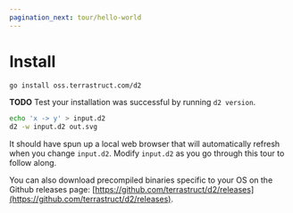 ```yaml
---
pagination_next: tour/hello-world
---
```


# Install

```sh
go install oss.terrastruct.com/d2
```

**TODO** Test your installation was successful by running `d2 version`.

```sh
echo 'x -> y' > input.d2
d2 -w input.d2 out.svg
```

It should have spun up a local web browser that will automatically refresh when you change
`input.d2`. Modify `input.d2` as you go through this tour to follow along.

You can also download precompiled binaries specific to your OS on the Github releases
page:
[https://github.com/terrastruct/d2/releases](https://github.com/terrastruct/d2/releases).
